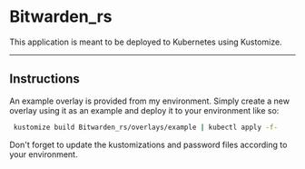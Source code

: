 # Bitwarden_rs

This application is meant to be deployed to Kubernetes using Kustomize.

<hr>

## Instructions

An example overlay is provided from my environment. Simply create a new overlay using it as an example and deploy it to your environment like so:

   ```bash
    kustomize build Bitwarden_rs/overlays/example | kubectl apply -f-
   ```

Don't forget to update the kustomizations and password files according to your environment.
